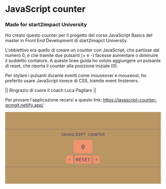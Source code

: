 # JavaScript counter
### Made for start2impact University

Ho creato questo counter per il progetto del corso JavaScript Basics del master in Front End Development di start2imapct University.

L'obbiettivo era quello di creare un counter con JavaScript, che partisse dal numero 0, e che tramite due pulsanti (+ e -) facesse aumentare o diminuire il suddetto contatore.
A queste linee guida ho voluto aggiungere un pulsante di reset, che riporta il counter alla posizione iniziale (0).

Per stylare i pulsanti durante eventi come mouseover e mouseout, ho preferito usare JavaScript invece di CSS, tramite event linsteners.

|| Ringrazio di cuore il coach Luca Pagliaro ||

Per provare l'applicazione recarsi a questo link: https://javascript-counter-gcmglt.netlify.app/

![app-screenshot](https://github.com/gcmglt/javascript-counter/blob/main/javascript-basic-project-screenshot.png?raw=true)
